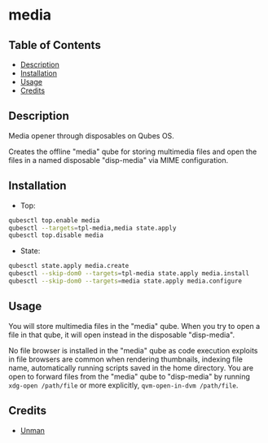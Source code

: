 # media

## Table of Contents

* [Description](#description)
* [Installation](#installation)
* [Usage](#usage)
* [Credits](#credits)

## Description

Media opener through disposables on Qubes OS.

Creates the offline "media" qube for storing multimedia files and open the
files in a named disposable "disp-media" via MIME configuration.

## Installation

- Top:
```sh
qubesctl top.enable media
qubesctl --targets=tpl-media,media state.apply
qubesctl top.disable media
```

- State:
```sh
qubesctl state.apply media.create
qubesctl --skip-dom0 --targets=tpl-media state.apply media.install
qubesctl --skip-dom0 --targets=media state.apply media.configure
```

## Usage

You will store multimedia files in the "media" qube. When you try to open a
file in that qube, it will open instead in the disposable "disp-media".

No file browser is installed in the "media" qube as code execution exploits in
file browsers are common when rendering thumbnails, indexing file name,
automatically running scripts saved in the home directory. You are open to
forward files from the "media" qube to "disp-media" by running `xdg-open
/path/file` or more explicitly, `qvm-open-in-dvm /path/file`.

## Credits

- [Unman](https://github.com/unman/shaker/tree/main/multimedia)
